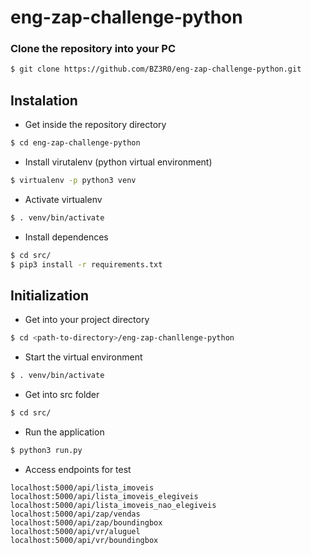 # eng-zap-challenge-python

### Clone the repository into your PC
```sh
$ git clone https://github.com/BZ3R0/eng-zap-challenge-python.git
```

## Instalation

- Get inside the repository directory

```sh
$ cd eng-zap-challenge-python
```

- Install virutalenv (python virtual environment)

```sh
$ virtualenv -p python3 venv
```

- Activate virtualenv

```sh
$ . venv/bin/activate
```

- Install dependences

```sh
$ cd src/
$ pip3 install -r requirements.txt
```

## Initialization

- Get into your project directory

```sh
$ cd <path-to-directory>/eng-zap-chanllenge-python
```

- Start the virtual environment
```sh
$ . venv/bin/activate
```

- Get into src folder

```sh
$ cd src/
```

- Run the application

```sh
$ python3 run.py
```

- Access endpoints for test

```
localhost:5000/api/lista_imoveis
localhost:5000/api/lista_imoveis_elegiveis
localhost:5000/api/lista_imoveis_nao_elegiveis
localhost:5000/api/zap/vendas
localhost:5000/api/zap/boundingbox
localhost:5000/api/vr/aluguel
localhost:5000/api/vr/boundingbox
```
